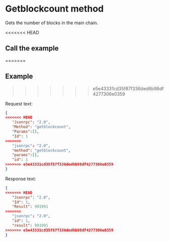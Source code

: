 # Getblockcount method

Gets the number of blocks in the main chain.

<<<<<<< HEAD
## Call the example
=======
## Example
>>>>>>> e5e43331cd35f87f336ded6b98df4277306e0359

Request text:

```json
{
<<<<<<< HEAD
   "Jsonrpc": "2.0",
   "Method": "getblockcount",
   "Params":[],
   "Id": 1
=======
   "jsonrpc": "2.0",
   "method": "getblockcount",
   "params":[],
   "id": 1
>>>>>>> e5e43331cd35f87f336ded6b98df4277306e0359
}
```

Response text:

```json
{
<<<<<<< HEAD
   "Jsonrpc": "2.0",
   "Id": 1,
   "Result": 991991
=======
   "jsonrpc": "2.0",
   "id": 1,
   "result": 991991
>>>>>>> e5e43331cd35f87f336ded6b98df4277306e0359
}
```